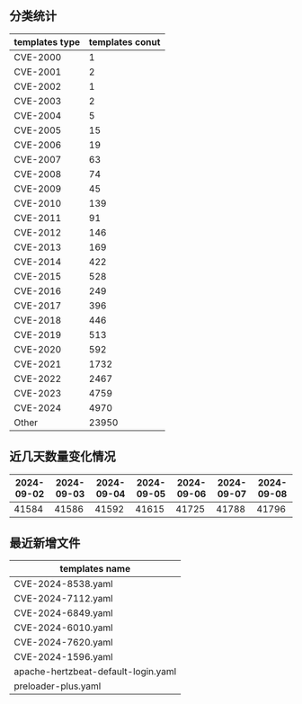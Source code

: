 ## 分类统计
| templates type | templates conut | 
| --- | --- |
| CVE-2000 | 1 |
| CVE-2001 | 2 |
| CVE-2002 | 1 |
| CVE-2003 | 2 |
| CVE-2004 | 5 |
| CVE-2005 | 15 |
| CVE-2006 | 19 |
| CVE-2007 | 63 |
| CVE-2008 | 74 |
| CVE-2009 | 45 |
| CVE-2010 | 139 |
| CVE-2011 | 91 |
| CVE-2012 | 146 |
| CVE-2013 | 169 |
| CVE-2014 | 422 |
| CVE-2015 | 528 |
| CVE-2016 | 249 |
| CVE-2017 | 396 |
| CVE-2018 | 446 |
| CVE-2019 | 513 |
| CVE-2020 | 592 |
| CVE-2021 | 1732 |
| CVE-2022 | 2467 |
| CVE-2023 | 4759 |
| CVE-2024 | 4970 |
| Other | 23950 |
## 近几天数量变化情况
|2024-09-02 | 2024-09-03 | 2024-09-04 | 2024-09-05 | 2024-09-06 | 2024-09-07 | 2024-09-08|
|--- | ------ | ------ | ------ | ------ | ------ | ---|
|41584 | 41586 | 41592 | 41615 | 41725 | 41788 | 41796|
## 最近新增文件
| templates name | 
| --- |
| CVE-2024-8538.yaml |
| CVE-2024-7112.yaml |
| CVE-2024-6849.yaml |
| CVE-2024-6010.yaml |
| CVE-2024-7620.yaml |
| CVE-2024-1596.yaml |
| apache-hertzbeat-default-login.yaml |
| preloader-plus.yaml |
